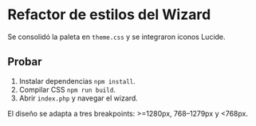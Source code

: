 # Refactor de estilos del Wizard

Se consolidó la paleta en `theme.css` y se integraron iconos Lucide.

## Probar

1. Instalar dependencias `npm install`.
2. Compilar CSS `npm run build`.
3. Abrir `index.php` y navegar el wizard.

El diseño se adapta a tres breakpoints: >=1280px, 768–1279px y <768px.
